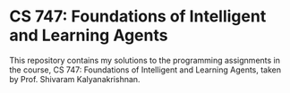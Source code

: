 # CS 747: Foundations of Intelligent and Learning Agents
This repository contains my solutions to the programming assignments in the course, CS 747: Foundations of Intelligent and Learning Agents, taken by Prof. Shivaram Kalyanakrishnan.
